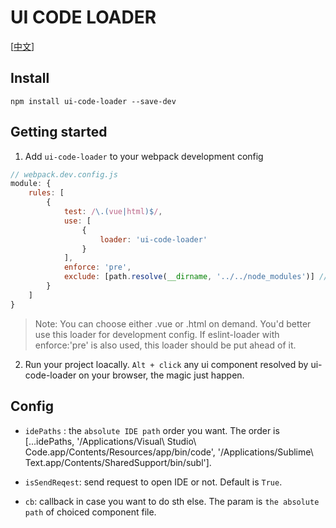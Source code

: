 # UI CODE LOADER

[[中文](./mds/chinese.md)]

## Install

```
npm install ui-code-loader --save-dev
```

## Getting started

1. Add `ui-code-loader` to your webpack development config

```js
// webpack.dev.config.js
module: {
    rules: [
        {
            test: /\.(vue|html)$/,
            use: [
                {
                    loader: 'ui-code-loader'
                }
            ],
            enforce: 'pre',
            exclude: [path.resolve(__dirname, '../../node_modules')] // better exlude node_modules
        }
    ]
}
```
> Note: 
> You can choose either .vue or .html on demand.
> You'd better use this loader for development config.
> If eslint-loader with enforce:'pre' is also used, this loader should be put ahead of it.

2. Run your project loacally. `Alt + click` any ui component resolved by ui-code-loader on your browser, the magic just happen.

## Config

- `idePaths` <Array>: the `absolute IDE path` order you want. The order is \[...idePaths, '/Applications/Visual\ Studio\ Code.app/Contents/Resources/app/bin/code', '/Applications/Sublime\ Text.app/Contents/SharedSupport/bin/subl'\].

- `isSendReqest`<Boolean>: send request to open IDE or not. Default is `True`.

- `cb`<Function>: callback in case you want to do sth else. The param is `the absolute path` of choiced component file.

